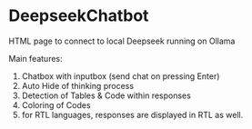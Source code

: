 # DeepseekChatbot
HTML page to connect to local Deepseek running on Ollama

Main features:
1. Chatbox with inputbox (send chat on pressing Enter)
2. Auto Hide of thinking process
3. Detection of Tables & Code within responses
4. Coloring of Codes
5. for RTL languages, responses are displayed in RTL as well.
